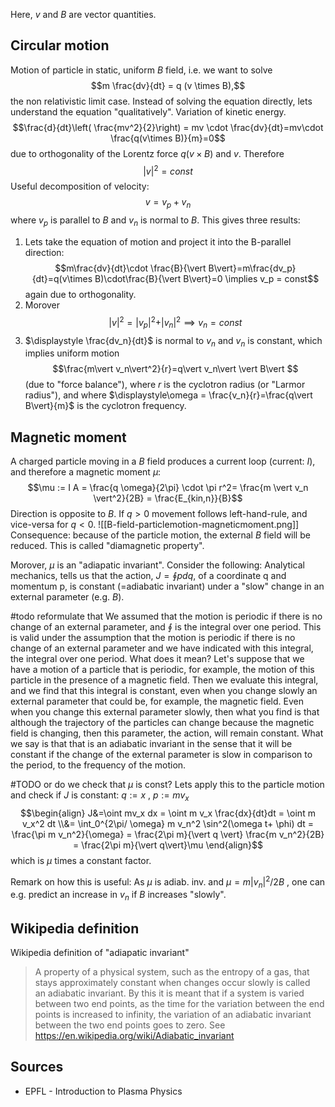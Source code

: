 Here, $v$ and $B$ are vector quantities.


## Circular motion
Motion of particle in static, uniform $B$ field, i.e. we want to solve
$$m \frac{dv}{dt} = q (v \times B),$$
the non relativistic limit case. Instead of solving the equation directly, lets understand the equation "qualitatively".
Variation of kinetic energy.
$$\frac{d}{dt}\left( \frac{mv^2}{2}\right) = mv \cdot \frac{dv}{dt}=mv\cdot \frac{q(v\times B)}{m}=0$$
due to orthogonality of the Lorentz force $q(v\times B)$ and $v$. Therefore
$$\vert v\vert^2=const$$
Useful decomposition of velocity:
$$v=v_p + v_n$$
where $v_p$ is parallel to $B$ and $v_n$ is normal to $B$. This gives three results:

1. Lets take the equation of motion and project it into the B-parallel direction:$$m\frac{dv}{dt}\cdot \frac{B}{\vert B\vert}=m\frac{dv_p}{dt}=q(v\times B)\cdot\frac{B}{\vert B\vert}=0 \implies v_p = const$$ again due to orthogonality.
2. Morover$$\vert v \vert^2 = \vert v_p\vert^2 +  \vert v_n\vert^2 \implies v_n=const$$
3. $\displaystyle \frac{dv_n}{dt}$ is normal to $v_n$ and $v_n$ is constant, which implies uniform motion $$\frac{m\vert v_n\vert^2}{r}=q\vert v_n\vert  \vert B\vert $$(due to "force balance"), where $r$ is the cyclotron radius (or "Larmor radius"), and where $\displaystyle\omega = \frac{v_n}{r}=\frac{q\vert B\vert}{m}$ is the cyclotron frequency.



## Magnetic moment
A charged particle moving in a $B$ field produces a current loop (current: $I$), and therefore a magnetic moment $\mu$:
$$\mu := I A = \frac{q \omega}{2\pi} \cdot \pi r^2= \frac{m \vert v_n \vert^2}{2B} = \frac{E_{kin,n}}{B}$$
Direction is opposite to $B$. If $q>0$ movement follows left-hand-rule, and vice-versa for $q<0$.
![[B-field-particlemotion-magneticmoment.png]]
Consequence: because of the particle motion, the external $B$ field will be reduced. This is called "diamagnetic property".

Morover, $\mu$ is an "adiapatic invariant". Consider the following: Analytical mechanics, tells us that the action, $\displaystyle J=\oint p dq$, of a coordinate q and momentum p, is constant (=adiabatic invariant) under a "slow" change in an external parameter (e.g. $B$).  




#todo reformulate that
We assumed that the motion is periodic if there is no change of an external parameter, and  $\displaystyle\oint$ is the integral over one period.
This is valid under the assumption that the motion is periodic if
there is no change of an external parameter
and we have indicated with this integral,
the integral over one period.
What does it mean?
Let's suppose that we have a motion of a particle that is periodic, for example, the motion of this particle in the presence of a magnetic field. Then we evaluate this integral, and we find that this integral is constant, even when you change slowly an external parameter that could be, for example, the magnetic field. Even when you change this external parameter slowly, then what you find is that although the trajectory of the particles can change because the magnetic field is changing, then this parameter, the action, will remain constant.
What we say is that that is an adiabatic invariant in the sense
that it will be constant if the change of the external parameter
is slow in comparison to the period, to the frequency of the
motion.




#TODO or do we check that $\mu$ is const?
Lets apply this to the particle motion and check if $J$ is constant: $q:=x$ , $p:=mv_x$ 
$$\begin{align}
J&=\oint mv_x dx = \oint m v_x \frac{dx}{dt}dt = \oint m v_x^2 dt \\&= \int_0^{2\pi/ \omega} m v_n^2 \sin^2(\omega t+ \phi) dt = \frac{\pi m v_n^2}{\omega} = \frac{2\pi m}{\vert q \vert} \frac{m v_n^2}{2B} = \frac{2\pi m}{\vert q\vert}\mu
\end{align}$$
which is $\mu$ times a constant factor.

Remark on how this is useful:
As $\mu$ is adiab. inv. and $\mu = m\vert v_n\vert^2 / 2B$ , one can e.g. predict an increase in $v_n$ if $B$ increases "slowly".




## Wikipedia definition
Wikipedia definition of "adiapatic invariant"
>A property of a physical system, such as the entropy of a gas, that stays approximately constant when changes occur slowly is called an adiabatic invariant. By this it is meant that if a system is varied between two end points, as the time for the variation between the end points is increased to infinity, the variation of an adiabatic invariant between the two end points goes to zero. See https://en.wikipedia.org/wiki/Adiabatic_invariant


## Sources
- EPFL - Introduction to Plasma Physics